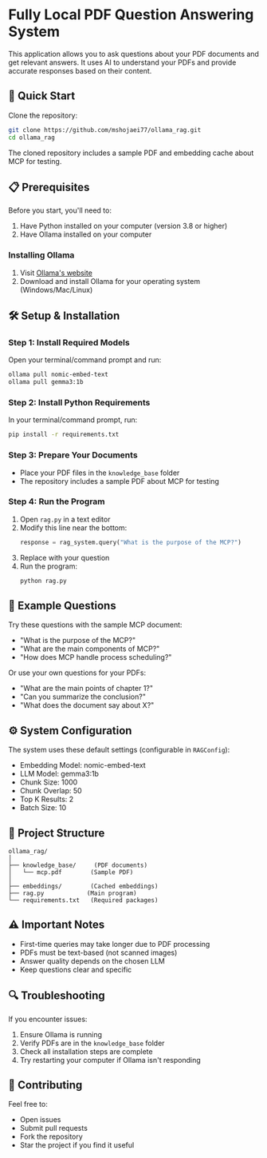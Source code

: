 # Fully Local PDF Question Answering System

This application allows you to ask questions about your PDF documents and get relevant answers. It uses AI to understand your PDFs and provide accurate responses based on their content.

## 🚀 Quick Start

Clone the repository:
```bash
git clone https://github.com/mshojaei77/ollama_rag.git
cd ollama_rag
```

The cloned repository includes a sample PDF and embedding cache about MCP for testing.

## 📋 Prerequisites

Before you start, you'll need to:
1. Have Python installed on your computer (version 3.8 or higher)
2. Have Ollama installed on your computer

### Installing Ollama

1. Visit [Ollama's website](https://ollama.ai/)
2. Download and install Ollama for your operating system (Windows/Mac/Linux)

## 🛠️ Setup & Installation

### Step 1: Install Required Models

Open your terminal/command prompt and run:

```bash
ollama pull nomic-embed-text
ollama pull gemma3:1b
```

### Step 2: Install Python Requirements

In your terminal/command prompt, run:

```bash
pip install -r requirements.txt
```

### Step 3: Prepare Your Documents
- Place your PDF files in the `knowledge_base` folder
- The repository includes a sample PDF about MCP for testing

### Step 4: Run the Program

1. Open `rag.py` in a text editor
2. Modify this line near the bottom:
   ```python
   response = rag_system.query("What is the purpose of the MCP?")
   ```
3. Replace with your question
4. Run the program:
   ```bash
   python rag.py
   ```

## 📝 Example Questions

Try these questions with the sample MCP document:
- "What is the purpose of the MCP?"
- "What are the main components of MCP?"
- "How does MCP handle process scheduling?"

Or use your own questions for your PDFs:
- "What are the main points of chapter 1?"
- "Can you summarize the conclusion?"
- "What does the document say about X?"

## ⚙️ System Configuration

The system uses these default settings (configurable in `RAGConfig`):
- Embedding Model: nomic-embed-text
- LLM Model: gemma3:1b
- Chunk Size: 1000
- Chunk Overlap: 50
- Top K Results: 2
- Batch Size: 10

## 📁 Project Structure

```
ollama_rag/
│
├── knowledge_base/     (PDF documents)
│   └── mcp.pdf        (Sample PDF)
│
├── embeddings/        (Cached embeddings)
├── rag.py            (Main program)
└── requirements.txt   (Required packages)
```

## ⚠️ Important Notes

- First-time queries may take longer due to PDF processing
- PDFs must be text-based (not scanned images)
- Answer quality depends on the chosen LLM
- Keep questions clear and specific

## 🔍 Troubleshooting

If you encounter issues:
1. Ensure Ollama is running
2. Verify PDFs are in the `knowledge_base` folder
3. Check all installation steps are complete
4. Try restarting your computer if Ollama isn't responding

## 🤝 Contributing

Feel free to:
- Open issues
- Submit pull requests
- Fork the repository
- Star the project if you find it useful
